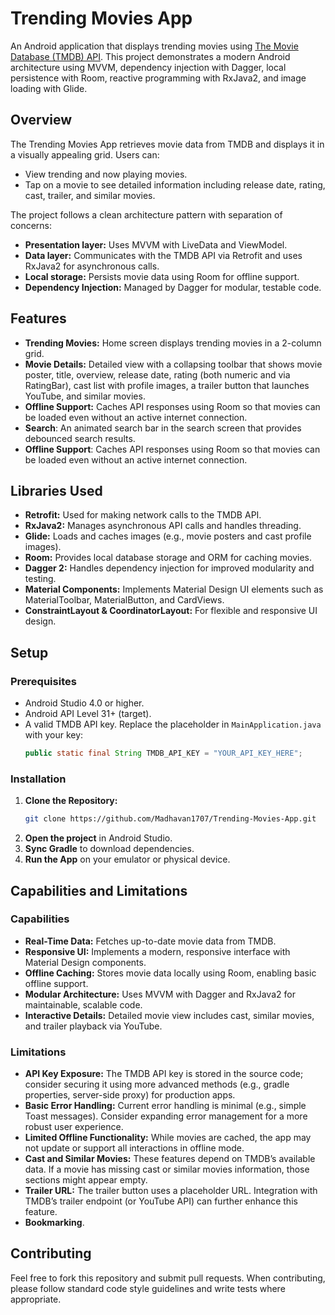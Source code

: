 # Trending Movies App

An Android application that displays trending movies using [The Movie Database (TMDB) API](https://developers.themoviedb.org/3/getting-started/introduction). This project demonstrates a modern Android architecture using MVVM, dependency injection with Dagger, local persistence with Room, reactive programming with RxJava2, and image loading with Glide.


## Overview

The Trending Movies App retrieves movie data from TMDB and displays it in a visually appealing grid. Users can:
- View trending and now playing movies.
- Tap on a movie to see detailed information including release date, rating, cast, trailer, and similar movies.

The project follows a clean architecture pattern with separation of concerns:
- **Presentation layer:** Uses MVVM with LiveData and ViewModel.
- **Data layer:** Communicates with the TMDB API via Retrofit and uses RxJava2 for asynchronous calls.
- **Local storage:** Persists movie data using Room for offline support.
- **Dependency Injection:** Managed by Dagger for modular, testable code.


## Features

- **Trending Movies:** Home screen displays trending movies in a 2-column grid.
- **Movie Details:** Detailed view with a collapsing toolbar that shows movie poster, title, overview, release date, rating (both numeric and via RatingBar), cast list with profile images, a trailer button that launches YouTube, and similar movies.
- **Offline Support:** Caches API responses using Room so that movies can be loaded even without an active internet connection.
- **Search**: An animated search bar in the search screen that provides debounced search results.
- **Offline Support**: Caches API responses using Room so that movies can be loaded even without an active internet connection.


## Libraries Used

- **Retrofit:** Used for making network calls to the TMDB API.
- **RxJava2:** Manages asynchronous API calls and handles threading.
- **Glide:** Loads and caches images (e.g., movie posters and cast profile images).
- **Room:** Provides local database storage and ORM for caching movies.
- **Dagger 2:** Handles dependency injection for improved modularity and testing.
- **Material Components:** Implements Material Design UI elements such as MaterialToolbar, MaterialButton, and CardViews.
- **ConstraintLayout & CoordinatorLayout:** For flexible and responsive UI design.


## Setup

### Prerequisites

- Android Studio 4.0 or higher.
- Android API Level 31+ (target).
- A valid TMDB API key. Replace the placeholder in `MainApplication.java` with your key:
  ```java
  public static final String TMDB_API_KEY = "YOUR_API_KEY_HERE";
  ```

### Installation

1. **Clone the Repository:**
   ```bash
   git clone https://github.com/Madhavan1707/Trending-Movies-App.git
   ```
2. **Open the project** in Android Studio.
3. **Sync Gradle** to download dependencies.
4. **Run the App** on your emulator or physical device.


## Capabilities and Limitations

### Capabilities

- **Real-Time Data:** Fetches up-to-date movie data from TMDB.
- **Responsive UI:** Implements a modern, responsive interface with Material Design components.
- **Offline Caching:** Stores movie data locally using Room, enabling basic offline support.
- **Modular Architecture:** Uses MVVM with Dagger and RxJava2 for maintainable, scalable code.
- **Interactive Details:** Detailed movie view includes cast, similar movies, and trailer playback via YouTube.

### Limitations

- **API Key Exposure:** The TMDB API key is stored in the source code; consider securing it using more advanced methods (e.g., gradle properties, server-side proxy) for production apps.
- **Basic Error Handling:** Current error handling is minimal (e.g., simple Toast messages). Consider expanding error management for a more robust user experience.
- **Limited Offline Functionality:** While movies are cached, the app may not update or support all interactions in offline mode.
- **Cast and Similar Movies:** These features depend on TMDB’s available data. If a movie has missing cast or similar movies information, those sections might appear empty.
- **Trailer URL:** The trailer button uses a placeholder URL. Integration with TMDB’s trailer endpoint (or YouTube API) can further enhance this feature.
- **Bookmarking**.


## Contributing

Feel free to fork this repository and submit pull requests. When contributing, please follow standard code style guidelines and write tests where appropriate.